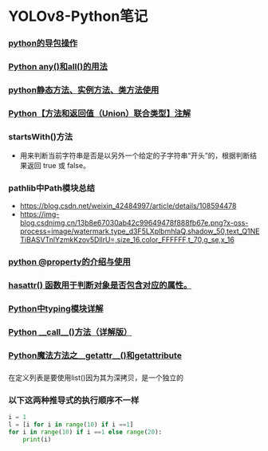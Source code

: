 
# YOLOv8-Python笔记

### [python的导包操作](https://blog.csdn.net/m0_67575344/article/details/124106709)
### [Python any()和all()的用法](https://blog.csdn.net/sinat_36197913/article/details/103356742)
### [python静态方法、实例方法、类方法使用](https://blog.csdn.net/tianheihei__/article/details/124598675)
### [Python【方法和返回值（Union）联合类型】注解](https://blog.csdn.net/weixin_59131972/article/details/128504652)
### startsWith()方法
- 用来判断当前字符串是否是以另外一个给定的子字符串“开头”的，根据判断结果返回 true 或 false。
### pathlib中Path模块总结
- <https://blog.csdn.net/weixin_42484997/article/details/108594478>
- <https://img-blog.csdnimg.cn/13b8e67030ab42c99649478f888fb67e.png?x-oss-process=image/watermark,type_d3F5LXplbmhlaQ,shadow_50,text_Q1NETiBASVTnlYzmkKzov5DllrU=,size_16,color_FFFFFF,t_70,g_se,x_16>
### [python @property的介绍与使用](https://zhuanlan.zhihu.com/p/64487092)
### [hasattr() 函数用于判断对象是否包含对应的属性。](https://www.runoob.com/python/python-func-hasattr.html)
### [Python中typing模块详解](https://www.jianshu.com/p/9b6b9a06cd3e)
### [Python \_\_call\_\_()方法（详解版）](http://c.biancheng.net/view/2380.html)
### [Python魔法方法之\_\_getattr\_\_()和getattribute](https://www.py.cn/jishu/jichu/10799.html)
### 

在定义列表是要使用list()因为其为深拷贝，是一个独立的

### 以下这两种推导式的执行顺序不一样
```python
i = 1
l = [i for i in range(10) if i ==1]
for i in range(10) if i ==1 else range(20):
    print(i)
```
